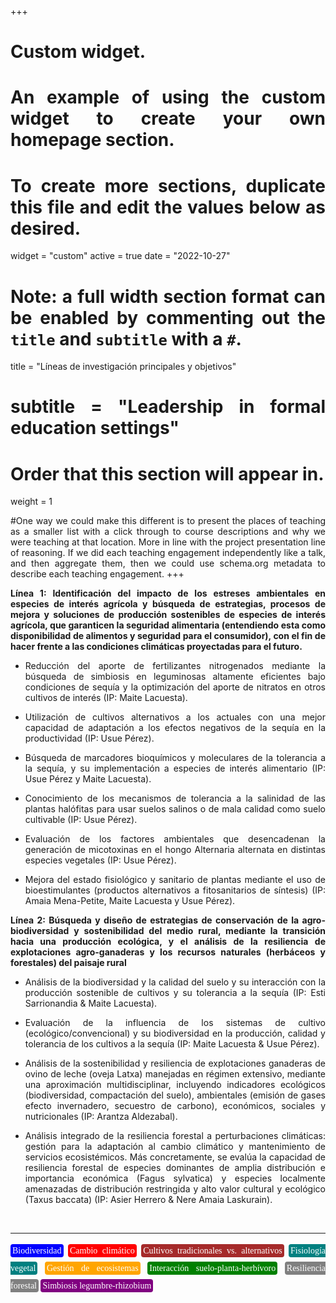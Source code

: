 +++
# Custom widget.
# An example of using the custom widget to create your own homepage section.
# To create more sections, duplicate this file and edit the values below as desired.
widget = "custom"
active = true
date = "2022-10-27"

# Note: a full width section format can be enabled by commenting out the `title` and `subtitle` with a `#`.
title = "Líneas de investigación principales y objetivos"
# subtitle = "Leadership in formal education settings"


# Order that this section will appear in.
weight = 1

#One way we could make this different is to present the places of teaching as a smaller list with a click through to course descriptions and why we were teaching at that location. More in line with the project presentation line of reasoning. If we did each teaching engagement independently like a talk, and then aggregate them, then we could use schema.org metadata to describe each teaching engagement.
+++
<body style="text-align:justify">

**Línea 1:  Identificación del impacto de los estreses ambientales en especies de interés agrícola y búsqueda de estrategias, procesos de mejora y soluciones de producción sostenibles de especies de interés agrícola, que garanticen la seguridad alimentaria (entendiendo esta como disponibilidad de alimentos y seguridad para el consumidor), con el fin de hacer frente a las condiciones climáticas proyectadas para el futuro.**

+ Reducción del aporte de fertilizantes nitrogenados mediante la búsqueda de simbiosis en leguminosas altamente eficientes bajo condiciones de sequía y la optimización del aporte de nitratos en otros cultivos de interés (IP: Maite Lacuesta).

+ Utilización de cultivos alternativos a los actuales con una mejor capacidad de adaptación a los efectos negativos de la sequía en la productividad (IP: Usue Pérez).

+ Búsqueda de marcadores bioquímicos y moleculares de la tolerancia a la sequía, y su implementación a especies de interés alimentario (IP: Usue Pérez y Maite Lacuesta).

+ Conocimiento de los mecanismos de tolerancia a la salinidad de las plantas halófitas para usar suelos salinos o de mala calidad como suelo cultivable (IP: Usue Pérez).

+ Evaluación de los factores ambientales que desencadenan la generación de micotoxinas en el hongo Alternaria alternata en distintas especies vegetales (IP: Usue Pérez).

+ Mejora del estado fisiológico y sanitario de plantas mediante el uso de bioestimulantes (productos alternativos a fitosanitarios de síntesis) (IP: Amaia Mena-Petite, Maite Lacuesta y Usue Pérez).


**Línea 2: Búsqueda y diseño de estrategias de conservación de la agro-biodiversidad y sostenibilidad del medio rural, mediante la transición hacia una producción ecológica, y el análisis de la resiliencia de explotaciones agro-ganaderas y los recursos naturales (herbáceos y forestales) del paisaje rural**

+  Análisis de la biodiversidad y la calidad del suelo y su interacción con la producción sostenible de cultivos y su tolerancia a la sequía (IP: Esti Sarrionandia & Maite Lacuesta).

+ Evaluación de la influencia de los sistemas de cultivo (ecológico/convencional) y su biodiversidad en la producción, calidad y tolerancia de los cultivos a la sequía (IP: Maite Lacuesta & Usue Pérez).

+ Análisis de la sostenibilidad y resiliencia de explotaciones ganaderas de ovino de leche (oveja Latxa) manejadas en régimen extensivo, mediante una aproximación multidisciplinar, incluyendo indicadores ecológicos (biodiversidad, compactación del suelo), ambientales (emisión de gases efecto invernadero, secuestro de carbono), económicos, sociales y nutricionales (IP: Arantza Aldezabal).

+ Análisis integrado de la resiliencia forestal a perturbaciones climáticas: gestión para la adaptación al cambio climático y mantenimiento de servicios ecosistémicos. Más concretamente, se evalúa la capacidad de resiliencia forestal de especies dominantes de amplia distribución e importancia económica (Fagus sylvatica) y especies localmente amenazadas de distribución restringida y alto valor cultural y ecológico (Taxus baccata) (IP: Asier Herrero & Nere Amaia Laskurain).
</body>

<br>

---

<p style = "font-family:'Brush Script MT', cursive; line-height: 200%">
<span style="color:white; border-radius: 4px; padding: 3px; background-color:blue">Biodiversidad</span>
<span style="color:white; border-radius: 4px; padding: 3px; background-color:red">Cambio climático</span>
<span style="color:white; border-radius: 4px; padding: 3px; background-color:brown">Cultivos tradicionales vs. alternativos</span>
<span style="color:white; border-radius: 4px; padding: 3px; background-color:teal">Fisiología vegetal</span>
<span style="color:white; border-radius: 4px; padding: 3px; background-color:orange">Gestión de ecosistemas</span>
<span style="color:white; border-radius: 4px; padding: 3px; background-color:green">Interacción suelo-planta-herbívoro</span>
<span style="color:white; border-radius: 4px; padding: 3px; background-color:gray">Resiliencia forestal</span>
<span style="color:white; border-radius: 4px; padding: 3px; background-color:purple">Simbiosis legumbre-rhizobium</span>

</p>

